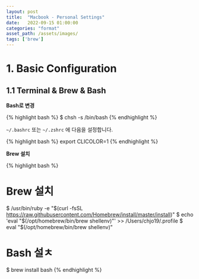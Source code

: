 ```yaml
---
layout: post
title:  "Macbook - Personal Settings"
date:   2022-09-15 01:00:00
categories: "format"
asset_path: /assets/images/
tags: ['brew']
---
```



# 1. Basic Configuration

## 1.1 Terminal & Brew & Bash

**Bash로 변경**

{% highlight bash %}
$ chsh -s /bin/bash
{% endhighlight %}


`~/.bashrc` 또는 `~/.zshrc` 에 다음을 설정합니다.

{% highlight bash %}
export CLICOLOR=1
{% endhighlight %}

**Brew 설치**

{% highlight bash %}
# Brew 설치
$ /usr/bin/ruby -e "$(curl -fsSL https://raw.githubusercontent.com/Homebrew/install/master/install)"
$ echo 'eval "$(/opt/homebrew/bin/brew shellenv)"' >> /Users/chjo19/.profile
$ eval "$(/opt/homebrew/bin/brew shellenv)"

# Bash 설ㅊ
$ brew install bash
{% endhighlight %}


